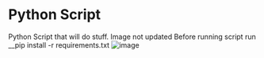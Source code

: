 # Python Script
 Python Script that will do stuff. Image not updated
 Before running script run __pip install -r requirements.txt
![image](https://user-images.githubusercontent.com/91703892/142509232-6b746f67-cb9b-4ad7-9655-91937698f8b2.png)


